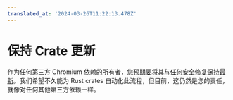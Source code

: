 ```yaml
---
translated_at: '2024-03-26T11:22:13.478Z'
---
```


# 保持 Crate 更新

作为任何第三方 Chromium 依赖的所有者，您[预期要将其与任何安全修复保持最新][0]。我们希望不久能为 Rust crates 自动化此流程，但目前，这仍然是您的责任，就像对任何其他第三方依赖一样。

[0]: https://chromium.googlesource.com/chromium/src/+/main/docs/adding_to_third_party.md#add-owners
